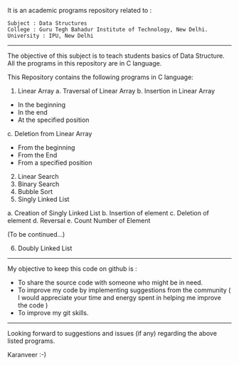 It is an academic programs repository related to :

	Subject : Data Structures
	College : Guru Tegh Bahadur Institute of Technology, New Delhi.
	University : IPU, New Delhi

---


The objective of this subject is to teach students basics of Data Structure. All the programs in this repository are in C language. 

This Repository contains the following programs in C language: 
 1. Linear Array
 a. Traversal of Linear Array
 b. Insertion in Linear Array
  - In the beginning
  - In the end
  - At the specified position 
	  
 c. Deletion from Linear Array
 - From the beginning
 - From the End
 - From a specified position

 2. Linear Search
 3. Binary Search
 4. Bubble Sort
 5. Singly Linked List

  a. Creation of Singly Linked List
  b. Insertion of element
  c. Deletion of element
  d. Reversal 
  e. Count Number of Element
 
 

   (To be continued...)
   
 6. Doubly Linked List
   

---


My objective to keep this code on github is :
  
-  To share the source code with someone who might be in need.
- To improve my code by implementing suggestions from the community ( I would appreciate your time and energy spent in helping me improve the code )
 -  To improve my git skills.


---
Looking forward to suggestions and issues (if any) regarding the above listed programs. 

Karanveer :-) 


